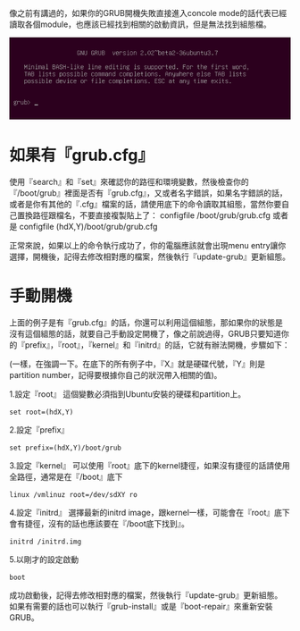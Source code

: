 像之前有講過的，如果你的GRUB開機失敗直接進入concole mode的話代表已經讀取各個module，也應該已經找到相關的啟動資訊，但是無法找到組態檔。

![](Imgs/Fix/Fix003.PNG)

# 如果有『grub.cfg』
使用『search』和『set』來確認你的路徑和環境變數，然後檢查你的『/boot/grub』裡面是否有『grub.cfg』，又或者名字錯誤，如果名字錯誤的話，或者是你有其他的『.cfg』檔案的話，請使用底下的命令讀取其組態，當然你要自己置換路徑跟檔名，不要直接複製貼上了：
configfile /boot/grub/grub.cfg 或者是 configfile (hdX,Y)/boot/grub/grub.cfg

正常來說，如果以上的命令執行成功了，你的電腦應該就會出現menu entry讓你選擇，開機後，記得去修改相對應的檔案，然後執行『update-grub』更新組態。

# 手動開機
上面的例子是有『grub.cfg』的話，你還可以利用這個組態，那如果你的狀態是沒有這個組態的話，就要自己手動設定開機了，像之前說過得，GRUB只要知道你的『prefix』，『root』，『kernel』和『initrd』的話，它就有辦法開機，步驟如下：

(一樣，在強調一下。在底下的所有例子中，『X』就是硬碟代號，『Y』則是partition number，記得要根據你自己的狀況帶入相關的值)。

1.設定『root』
這個變數必須指到Ubuntu安裝的硬碟和partition上。
```
set root=(hdX,Y)
```
2.設定『prefix』
```
set prefix=(hdX,Y)/boot/grub
```
3.設定『kernel』
可以使用『root』底下的kernel捷徑，如果沒有捷徑的話請使用全路徑，通常是在『/boot』底下
```
linux /vmlinuz root=/dev/sdXY ro
```
4.設定『initrd』
選擇最新的initrd image，跟kernel一樣，可能會在『root』底下會有捷徑，沒有的話也應該要在『/boot底下找到』。
```
initrd /initrd.img
```
5.以剛才的設定啟動
```
boot
```

成功啟動後，記得去修改相對應的檔案，然後執行『update-grub』更新組態。
如果有需要的話也可以執行『grub-install』或是『boot-repair』來重新安裝GRUB。



